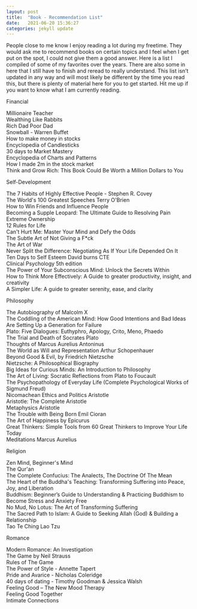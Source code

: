 ```yaml
---
layout: post
title:  "Book - Recommendation List"
date:   2021-06-20 15:36:27
categories: jekyll update
---
```



People close to me know I enjoy reading a lot during my freetime. They would ask me to recommend books on certain topics and I feel when I get put on the spot, I could not give them a good answer.
Here is a list I compiled of some of my favorites over the years. There are also some in here that I still have to finish and reread to really understand. This list isn’t updated in any way and will most likely be different by the time you read this, but there is plenty of material here for you to get started. Hit me up if you want to know what I am currently reading.


Financial

<p>
Millionaire Teacher <br>
Wealthing Like Rabbits <br>
Rich Dad Poor Dad <br>
Snowball - Warren Buffet<br>
How to make money in stocks<br>
Encyclopedia of Candlesticks<br>
30 days to Market Mastery<br>
Encyclopedia of Charts and Patterns<br>
How I made 2m in the stock market<br>
Think and Grow Rich: This Book Could Be Worth a Million Dollars to You<br>
</p>

Self-Development

<p>
The 7 Habits of Highly Effective People  - Stephen R. Covey <br>
The World's 100 Greatest Speeches  Terry O'Brien <br>
How to Win Friends and Influence People<br>
Becoming a Supple Leopard: The Ultimate Guide to Resolving Pain<br>
Extreme Ownership<br>
12 Rules for Life<br>
Can't Hurt Me: Master Your Mind and Defy the Odds <br>
The Subtle Art of Not Giving a F*ck<br>
The Art of War<br>
Never Split the Difference: Negotiating As If Your Life Depended On It<br>
Ten Days to Self Esteem David burns CTE<br>
Clinical Psychology 5th edition<br>
The Power of Your Subconscious Mind: Unlock the Secrets Within<br>
How to Think More Effectively: A Guide to greater productivity, insight, and creativity<br>
A Simpler Life: A guide to greater serenity, ease, and clarity<br>
</p>

Philosophy

<p>
The Autobiography of Malcolm X <br>
The Coddling of the American Mind: How Good Intentions and Bad Ideas Are Setting Up a Generation for Failure <br>
Plato: Five Dialogues: Euthyphro, Apology, Crito, Meno, Phaedo  <br>
The Trial and Death of Socrates Plato  <br>
Thoughts of Marcus Aurelius Antoninus  <br>
The World as Will and Representation Arthur Schopenhauer <br>
Beyond Good & Evil, by Friedrich Nietzsche <br>
Nietzsche: A Philosophical Biography <br>
Big Ideas for Curious Minds: An Introduction to Philosophy  <br>
The Art of Living: Socratic Reflections from Plato to Foucault <br>
The Psychopathology of Everyday Life (Complete Psychological Works of Sigmund Freud) <br>
Nicomachean Ethics and Politics Aristotle <br>
Aristotle: The Complete Aristotle <br>
Metaphysics  Aristotle <br>
The Trouble with Being Born  Emil Cioran <br>
The Art of Happiness by Epicurus  <br>
Great Thinkers: Simple Tools from 60 Great Thinkers to Improve Your Life Today <br>
Meditations Marcus Aurelius <br>
</p>

Religion

<p>
Zen Mind, Beginner's Mind<br>
The Qur'an<br>
The Complete Confucius: The Analects, The Doctrine Of The Mean<br>
The Heart of the Buddha's Teaching: Transforming Suffering into Peace, Joy, and Liberation<br>
Buddhism: Beginner’s Guide to Understanding & Practicing Buddhism to Become Stress and Anxiety Free<br>
No Mud, No Lotus: The Art of Transforming Suffering<br>
The Sacred Path to Islam: A Guide to Seeking Allah (God) & Building a Relationship<br>
Tao Te Ching  Lao Tzu
</p>

Romance

<p>
Modern Romance: An Investigation<br>
The Game by Neil Strauss<br>
Rules of The Game<br>
The Power of Style - Annette Tapert<br>
Pride and Avarice - Nicholas Coleridge<br>
40 days of dating - Timothy Goodman & Jessica Walsh<br>
Feeling Good – The New Mood Therapy<br>
Feeling Good Together<br>
Intimate Connections<br>
</p>
